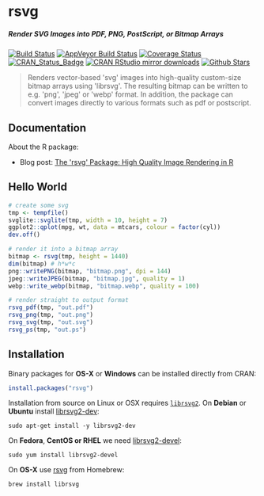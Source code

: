 # rsvg

##### *Render SVG Images into PDF, PNG, PostScript, or Bitmap Arrays*

[![Build Status](https://travis-ci.org/jeroen/rsvg.svg?branch=master)](https://travis-ci.org/jeroen/rsvg)
[![AppVeyor Build Status](https://ci.appveyor.com/api/projects/status/github/jeroen/rsvg?branch=master&svg=true)](https://ci.appveyor.com/project/jeroen/rsvg)
[![Coverage Status](https://codecov.io/github/jeroen/rsvg/coverage.svg?branch=master)](https://codecov.io/github/jeroen/rsvg?branch=master)
[![CRAN_Status_Badge](http://www.r-pkg.org/badges/version/rsvg)](http://cran.r-project.org/package=rsvg)
[![CRAN RStudio mirror downloads](http://cranlogs.r-pkg.org/badges/rsvg)](http://cran.r-project.org/package=rsvg)
[![Github Stars](https://img.shields.io/github/stars/jeroen/rsvg.svg?style=social&label=Github)](https://github.com/jeroen/rsvg)

> Renders vector-based 'svg' images into high-quality custom-size bitmap
  arrays using 'librsvg'. The resulting bitmap can be written to e.g. 'png', 'jpeg'
  or 'webp' format. In addition, the package can convert images directly to various
  formats such as pdf or postscript.

## Documentation

About the R package:

 - Blog post: [The 'rsvg' Package: High Quality Image Rendering in R](https://www.opencpu.org/posts/svg-release/)

## Hello World

```r
# create some svg
tmp <- tempfile()
svglite::svglite(tmp, width = 10, height = 7)
ggplot2::qplot(mpg, wt, data = mtcars, colour = factor(cyl))
dev.off()

# render it into a bitmap array
bitmap <- rsvg(tmp, height = 1440)
dim(bitmap) # h*w*c
png::writePNG(bitmap, "bitmap.png", dpi = 144)
jpeg::writeJPEG(bitmap, "bitmap.jpg", quality = 1)
webp::write_webp(bitmap, "bitmap.webp", quality = 100)

# render straight to output format
rsvg_pdf(tmp, "out.pdf")
rsvg_png(tmp, "out.png")
rsvg_svg(tmp, "out.svg")
rsvg_ps(tmp, "out.ps")
```

## Installation

Binary packages for __OS-X__ or __Windows__ can be installed directly from CRAN:

```r
install.packages("rsvg")
```

Installation from source on Linux or OSX requires [`librsvg2`](https://developer.gnome.org/rsvg/). On __Debian__ or __Ubuntu__ install [librsvg2-dev](https://packages.debian.org/testing/librsvg2-dev):

```
sudo apt-get install -y librsvg2-dev
```

On __Fedora__, __CentOS or RHEL__ we need [librsvg2-devel](https://apps.fedoraproject.org/packages/librsvg2-devel):

```
sudo yum install librsvg2-devel
````

On __OS-X__ use [rsvg](https://github.com/Homebrew/homebrew-core/blob/master/Formula/librsvg.rb) from Homebrew:

```
brew install librsvg
```
